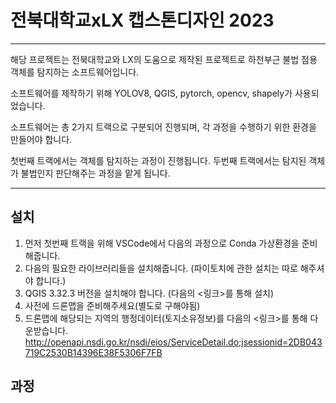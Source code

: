 # 전북대학교xLX 캡스톤디자인 2023

---
해당 프로젝트는 전북대학교와 LX의 도움으로 제작된 프로젝트로 하천부근 불법 점용 객체를 탐지하는 소프트웨어입니다.

소프트웨어를 제작하기 위해 YOLOV8, QGIS, pytorch, opencv, shapely가 사용되었습니다.

소프트웨어는 총 2가지 트랙으로 구분되어 진행되며, 각 과정을 수행하기 위한 환경을 만들어야 합니다.

첫번째 트랙에서는 객체를 탐지하는 과정이 진행됩니다.
두번째 트랙에서는 탐지된 객체가 불법인지 판단해주는 과정을 맡게 됩니다.

---
## 설치
1. 먼저 첫번째 트랙을 위해 VSCode에서 다음의 과정으로 Conda 가상환경을 준비해줍니다.
2. 다음의 필요한 라이브러리들을 설치해줍니다. (파이토치에 관한 설치는 따로 해주셔야 합니다.)
3. QGIS 3.32.3 버전을 설치해야 합니다. (다음의 <링크>를 통해 설치)
4. 사전에 드론맵을 준비해주세요(별도로 구해야됨)
5. 드론맵에 해당되는 지역의 행정데이터(토지소유정보)를 다음의 <링크>를 통해 다운받습니다.
   http://openapi.nsdi.go.kr/nsdi/eios/ServiceDetail.do;jsessionid=2DB043719C2530B14396E38F5306F7FB

## 과정
